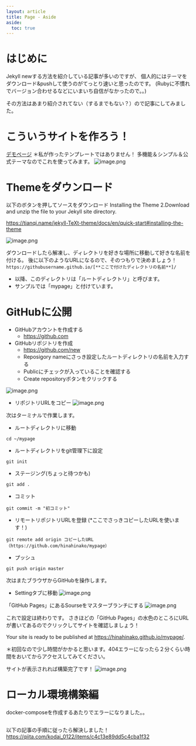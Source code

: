 ```yaml
---
layout: article
title: Page - Aside
aside:
  toc: true
---
```



# はじめに
Jekyll newする方法を紹介している記事が多いのですが、
個人的にはテーマをダウンロード&pushして使うのがてっとり速いと思ったのです。
(Rubyに不慣れでバージョン合わせるなどにいまいち自信がなかったので。。)

その方法はあまり紹介されてない（するまでもない？）ので記事にしてみました。


# こういうサイトを作ろう！
[デモページ](https://tianqi.name/jekyll-TeXt-theme/docs/en/quick-start)
＊私が作ったテンプレートではありません！
多機能＆シンプル＆公式テーマなのでこれを使ってみます。
![image.png](https://qiita-image-store.s3.ap-northeast-1.amazonaws.com/0/284077/06c728cc-548b-9857-37a5-fa95750404c9.png)

# Themeをダウンロード

以下のボタンを押してソースをダウンロード
Installing the Theme
2.Download and unzip the file to your Jekyll site directory.

https://tianqi.name/jekyll-TeXt-theme/docs/en/quick-start#installing-the-theme

![image.png](https://qiita-image-store.s3.ap-northeast-1.amazonaws.com/0/284077/b5e16d99-1b62-2c15-b00c-171ac43f1a65.png)

ダウンロードしたら解凍し、ディレクトリを好きな場所に移動して好きな名前を付ける。
後に以下のようなURLになるので、そのつもりで決めましょう！
`https://githubusername.github.io/[**ここで付けたディレクトリの名前**]/`

* 以降、このディレクトリは「ルートディレクトリ」と呼びます。
* サンプルでは「mypage」と付けています。

# GitHubに公開

- GitHubアカウントを作成する
    - https://github.com
- GitHubリポジトリを作成
    - https://github.com/new
    - Reposigory nameにさっき設定したルートディレクトリの名前を入力する
    - Publicにチェックが入っていることを確認する
    - Create repositoryボタンをクリックする

![image.png](https://qiita-image-store.s3.ap-northeast-1.amazonaws.com/0/284077/3e2be47d-68d4-2235-1642-adba34de52bf.png)

- リポジトリURLをコピー
![image.png](https://qiita-image-store.s3.ap-northeast-1.amazonaws.com/0/284077/341008a2-cb9c-587c-9083-41d03b404f8a.png)

次はターミナルで作業します。

- ルートディレクトリに移動

```
cd ~/mypage
```

- ルートディレクトリをgit管理下に設定

```
git init
```

- ステージング(ちょっと待つかも)

```
git add .
```

- コミット

```
git commit -m "初コミット"
```

- リモートリポジトリURLを登録 (*ここでさっきコピーしたURLを使います！)

```
git remote add origin コピーしたURL（https://github.com/hinahinako/mypage）
```

- プッシュ

```
git push origin master
```

次はまたブラウザからGitHubを操作します。

- Settingタブに移動
![image.png](https://qiita-image-store.s3.ap-northeast-1.amazonaws.com/0/284077/d18ec680-b878-475e-6d6a-53a8838035f1.png)

「GitHub Pages」にあるSourseをマスターブランチにする
![image.png](https://qiita-image-store.s3.ap-northeast-1.amazonaws.com/0/284077/2bcad345-8a9a-5955-a972-1abaed53c9cd.png)

これで設定は終わりです。
さきほどの「GitHub Pages」の水色のところにURLが書いてあるのでクリックしてサイトを確認しましょう！

Your site is ready to be published at https://hinahinako.github.io/mypage/.

＊初回なので少し時間がかかると思います。404エラーになったら２分くらい時間をおいてからアクセスしてみてください。

サイトが表示されれば構築完了です！
![image.png](https://qiita-image-store.s3.ap-northeast-1.amazonaws.com/0/284077/feab9df9-8538-5431-5f7f-4b603bc58938.png)



# ローカル環境構築編
docker-composeを作成するあたりでエラーになりました。。

```Could not find 'bundler' (2.1.4) required by your /Users/<ユーザー名>/<ルートディレクトリ名>/Gemfile.lock. (Gem::GemNotFoundException)
```
以下の記事の手順に従ったら解決しました！
https://qiita.com/kodai_0122/items/c4c13e89dd5c4cba1f32

